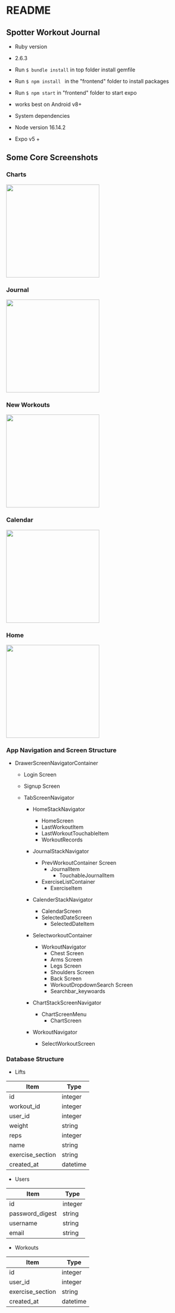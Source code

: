 # README


## Spotter Workout Journal ##

* Ruby version
* 2.6.3
* Run `$ bundle install` in top folder install gemfile
* Run `$ npm install ` in the "frontend" folder to install packages
* Run `$ npm start` in "frontend" folder to start expo
* works best on Android v8+

* System dependencies
*   Node version 16.14.2
*   Expo v5 +

 ##  Some Core Screenshots ##
 
 ### Charts ###
<img src="https://user-images.githubusercontent.com/29931785/166310175-121d60d8-1213-48e9-85b7-bb0b766de85c.png" width="250">


### Journal ###
<img src="https://user-images.githubusercontent.com/29931785/166314162-bc722d46-d5bc-4c1d-ae75-5e703acac99e.png" width="250">


### New Workouts ###
<img src="https://user-images.githubusercontent.com/29931785/166315771-e15a0c6b-5464-4725-a772-f5e6e0f531ab.png" width="250">


### Calendar ###
<img src="https://user-images.githubusercontent.com/29931785/166316469-9bc76b08-36a7-493f-b6db-3ef74adf8ce9.png" width="250">


### Home ###
<img src="https://user-images.githubusercontent.com/29931785/166316534-e9038ecf-f1f2-4343-8750-1d168f048ed6.png" width="250">


### App Navigation and Screen Structure ###


* DrawerScreenNavigatorContainer
  * Login Screen
  * Signup Screen
 
  * TabScreenNavigator
    * HomeStackNavigator
      * HomeScreen
      * LastWorkoutItem
      * LastWorkoutTouchableItem
      * WorkoutRecords
      
    * JournalStackNavigator
      * PrevWorkoutContainer Screen
        * JournalItem
          * TouchableJournalItem 
      * ExerciseListContainer
        * ExerciseItem
    
    * CalenderStackNavigator
       * CalendarScreen
       * SelectedDateScreen
         * SelectedDateItem
    
    * SelectworkoutContainer
      * WorkoutNavigator
        * Chest Screen
        * Arms Screen
        * Legs Screen
        * Shoulders Screen
        * Back Screen
        * WorkoutDropdownSearch Screen
        * Searchbar_keywoards
    * ChartStackScreenNavigator
      * ChartScreenMenu
        * ChartScreen
      
    * WorkoutNavigator
      * SelectWorkoutScreen
 
 ### Database Structure ###
 * Lifts
 
 Item           |     Type
 -------------- | ----------
 id             | integer
 workout_id     | integer
 user_id        | integer 
 weight         | string
 reps           | integer
 name           | string
 exercise_section | string
 created_at     | datetime
 
 * Users
 
  Item           |     Type
 -------------- | ----------
 id             | integer
 password_digest | string 
 username       | string 
 email          | string 

* Workouts 

 Item           |     Type
 -------------- | ----------
 id             | integer 
 user_id        | integer 
 exercise_section | string 
 created_at     | datetime 
 
